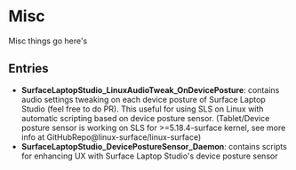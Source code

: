 # Misc
Misc things go here's

## Entries
- **SurfaceLaptopStudio_LinuxAudioTweak_OnDevicePosture**: contains audio settings tweaking on each device posture of Surface Laptop Studio (feel free to do PR). This useful for using SLS on Linux with automatic scripting based on device posture sensor. (Tablet/Device posture sensor is working on SLS for >=5.18.4-surface kernel, see more info at GitHubRepo@linux-surface/linux-surface)
- **SurfaceLaptopStudio_DevicePostureSensor_Daemon**: contains scripts for enhancing UX with Surface Laptop Studio's device posture sensor
